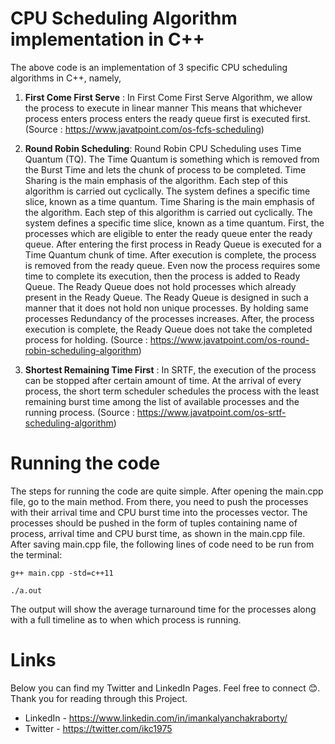 # CPU Scheduling Algorithm implementation in C++

The above code is an implementation of 3 specific CPU scheduling algorithms in C++, namely,

1. **First Come First Serve** : In First Come First Serve Algorithm, we allow the process to execute in linear manner This means that whichever process enters process enters the ready queue first is executed first. (Source : https://www.javatpoint.com/os-fcfs-scheduling)

2. **Round Robin Scheduling**: Round Robin CPU Scheduling uses Time Quantum (TQ). The Time Quantum is something which is removed from the Burst Time and lets the chunk of process to be completed. Time Sharing is the main emphasis of the algorithm. Each step of this algorithm is carried out cyclically. The system defines a specific time slice, known as a time quantum. Time Sharing is the main emphasis of the algorithm. Each step of this algorithm is carried out cyclically. The system defines a specific time slice, known as a time quantum. First, the processes which are eligible to enter the ready queue enter the ready queue. After entering the first process in Ready Queue is executed for a Time Quantum chunk of time. After execution is complete, the process is removed from the ready queue. Even now the process requires some time to complete its execution, then the process is added to Ready Queue. The Ready Queue does not hold processes which already present in the Ready Queue. The Ready Queue is designed in such a manner that it does not hold non unique processes. By holding same processes Redundancy of the processes increases. After, the process execution is complete, the Ready Queue does not take the completed process for holding. (Source : https://www.javatpoint.com/os-round-robin-scheduling-algorithm)

3. **Shortest Remaining Time First** : In SRTF, the execution of the process can be stopped after certain amount of time. At the arrival of every process, the short term scheduler schedules the process with the least remaining burst time among the list of available processes and the running process. (Source : https://www.javatpoint.com/os-srtf-scheduling-algorithm)

# Running the code

The steps for running the code are quite simple. After opening the main.cpp file, go to the main method. From there, you need to push the processes with their arrival time and CPU burst time into the processes vector. The processes should be pushed in the form of tuples containing name of process, arrival time and CPU burst time, as shown in the main.cpp file. After saving main.cpp file, the following lines of code need to be run from the terminal:

```
g++ main.cpp -std=c++11
```
```
./a.out
```

The output will show the average turnaround time for the processes along with a full timeline as to when which process is running.

# Links
Below you can find my Twitter and LinkedIn Pages. Feel free to connect 😊. Thank you for reading through this Project.

* LinkedIn - https://www.linkedin.com/in/imankalyanchakraborty/
* Twitter - https://twitter.com/ikc1975
